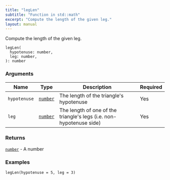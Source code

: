 ```yaml
---
title: "legLen"
subtitle: "Function in std::math"
excerpt: "Compute the length of the given leg."
layout: manual
---
```


Compute the length of the given leg.

```kcl
legLen(
  hypotenuse: number,
  leg: number,
): number
```



### Arguments

| Name | Type | Description | Required |
|----------|------|-------------|----------|
| `hypotenuse` | [`number`](/docs/kcl-std/types/std-types-number) | The length of the triangle's hypotenuse | Yes |
| `leg` | [`number`](/docs/kcl-std/types/std-types-number) | The length of one of the triangle's legs (i.e. non-hypotenuse side) | Yes |

### Returns

[`number`](/docs/kcl-std/types/std-types-number) - A number


### Examples

```kcl
legLen(hypotenuse = 5, leg = 3)
```



